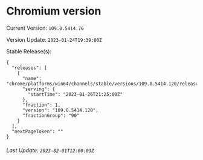 # Chromium version

Current Version: `109.0.5414.76`

Version Update: `2023-01-24T19:39:00Z`

Stable Release(s):
```
{
  "releases": [
    {
      "name": "chrome/platforms/win64/channels/stable/versions/109.0.5414.120/releases/1674768300",
      "serving": {
        "startTime": "2023-01-26T21:25:00Z"
      },
      "fraction": 1,
      "version": "109.0.5414.120",
      "fractionGroup": "90"
    }
  ],
  "nextPageToken": ""
}
```

###### Last Update: `2023-02-01T12:00:03Z`
        